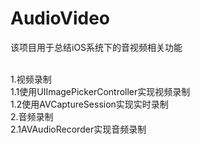 # AudioVideo
<p>该项目用于总结iOS系统下的音视频相关功能</p>
<br>
1.视频录制
<br>
    1.1使用UIImagePickerController实现视频录制
<br>
    1.2使用AVCaptureSession实现实时录制
<br>
2.音频录制
<br>
    2.1AVAudioRecorder实现音频录制
